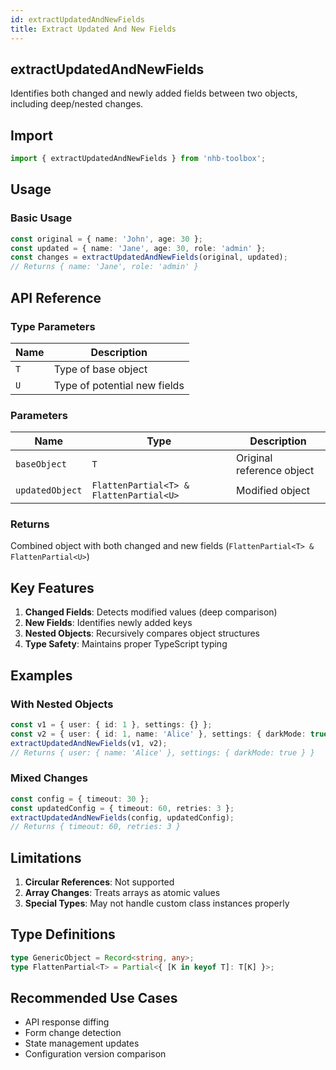 ```yaml
---
id: extractUpdatedAndNewFields
title: Extract Updated And New Fields
---
```


## extractUpdatedAndNewFields

Identifies both changed and newly added fields between two objects, including deep/nested changes.

## Import

```typescript
import { extractUpdatedAndNewFields } from 'nhb-toolbox';
```

## Usage

### Basic Usage

```typescript
const original = { name: 'John', age: 30 };
const updated = { name: 'Jane', age: 30, role: 'admin' };
const changes = extractUpdatedAndNewFields(original, updated);
// Returns { name: 'Jane', role: 'admin' }
```

## API Reference

### Type Parameters

| Name | Description |
|------|-------------|
| `T`  | Type of base object |
| `U`  | Type of potential new fields |

### Parameters

| Name | Type | Description |
|------|------|-------------|
| `baseObject` | `T` | Original reference object |
| `updatedObject` | `FlattenPartial<T> & FlattenPartial<U>` | Modified object |

### Returns

Combined object with both changed and new fields (`FlattenPartial<T> & FlattenPartial<U>`)

## Key Features

1. **Changed Fields**: Detects modified values (deep comparison)
2. **New Fields**: Identifies newly added keys
3. **Nested Objects**: Recursively compares object structures
4. **Type Safety**: Maintains proper TypeScript typing

## Examples

### With Nested Objects

```typescript
const v1 = { user: { id: 1 }, settings: {} };
const v2 = { user: { id: 1, name: 'Alice' }, settings: { darkMode: true } };
extractUpdatedAndNewFields(v1, v2);
// Returns { user: { name: 'Alice' }, settings: { darkMode: true } }
```

### Mixed Changes

```typescript
const config = { timeout: 30 };
const updatedConfig = { timeout: 60, retries: 3 };
extractUpdatedAndNewFields(config, updatedConfig);
// Returns { timeout: 60, retries: 3 }
```

## Limitations

1. **Circular References**: Not supported
2. **Array Changes**: Treats arrays as atomic values
3. **Special Types**: May not handle custom class instances properly

## Type Definitions

```typescript
type GenericObject = Record<string, any>;
type FlattenPartial<T> = Partial<{ [K in keyof T]: T[K] }>;
```

## Recommended Use Cases

- API response diffing
- Form change detection
- State management updates
- Configuration version comparison
